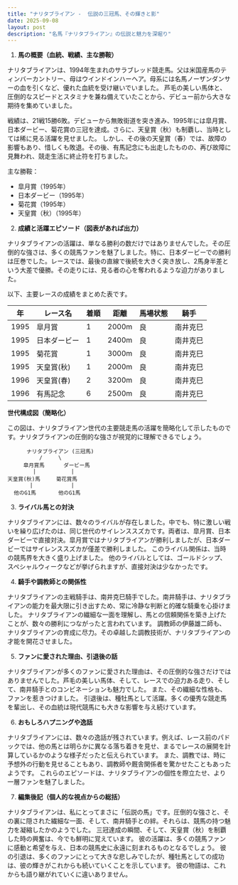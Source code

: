 ```yaml
---
title: "ナリタブライアン -  伝説の三冠馬、その輝きと影"
date: 2025-09-08
layout: post
description: "名馬『ナリタブライアン』の伝説と魅力を深堀り"
---
```


1. **馬の概要（血統、戦績、主な勝鞍）**

ナリタブライアンは、1994年生まれのサラブレッド競走馬。父は米国産馬のティンバーカントリー、母はウインドインハーヘア。母系には名馬ノーザンダンサーの血を引くなど、優れた血統を受け継いでいました。  芦毛の美しい馬体と、圧倒的なスピードとスタミナを兼ね備えていたことから、デビュー前から大きな期待を集めていました。

戦績は、21戦15勝6敗。デビューから無敗街道を突き進み、1995年には皐月賞、日本ダービー、菊花賞の三冠を達成。さらに、天皇賞（秋）も制覇し、当時としては稀に見る活躍を見せました。  しかし、その後の天皇賞（春）では、故障の影響もあり、惜しくも敗退。その後、有馬記念にも出走したものの、再び故障に見舞われ、競走生活に終止符を打ちました。

主な勝鞍：
* 皐月賞（1995年）
* 日本ダービー（1995年）
* 菊花賞（1995年）
* 天皇賞（秋）（1995年）


2. **成績と活躍エピソード（図表があれば出力）**

ナリタブライアンの活躍は、単なる勝利の数だけではありませんでした。その圧倒的な強さは、多くの競馬ファンを魅了しました。特に、日本ダービーでの勝利は圧巻でした。レースでは、最後の直線で後続を大きく突き放し、2馬身半差という大差で優勝。その走りには、見る者の心を奪われるような迫力がありました。

以下、主要レースの成績をまとめた表です。

| 年 | レース名      | 着順 | 距離 | 馬場状態 | 騎手     |
|----|--------------|-----|------|---------|----------|
| 1995 | 皐月賞        | 1   | 2000m| 良       | 南井克巳 |
| 1995 | 日本ダービー    | 1   | 2400m| 良       | 南井克巳 |
| 1995 | 菊花賞        | 1   | 3000m| 良       | 南井克巳 |
| 1995 | 天皇賞(秋)    | 1   | 2000m| 良       | 南井克巳 |
| 1996 | 天皇賞(春)    | 2   | 3200m| 良       | 南井克巳 |
| 1996 | 有馬記念      | 6   | 2500m| 良       | 南井克巳 |


**世代構成図（簡略化）**

この図は、ナリタブライアン世代の主要競走馬の活躍を簡略化して示したものです。ナリタブライアンの圧倒的な強さが視覚的に理解できるでしょう。

```
      ナリタブライアン (三冠馬)
          /     \
     皐月賞馬      ダービー馬
        |           |
天皇賞(秋)馬     菊花賞馬
       |            |
  他のG1馬       他のG1馬
```


3. **ライバル馬との対決**

ナリタブライアンには、数々のライバルが存在しました。中でも、特に激しい戦いを繰り広げたのは、同じ世代のサイレンススズカです。両者は、皐月賞、日本ダービーで直接対決。皐月賞ではナリタブライアンが勝利しましたが、日本ダービーではサイレンススズカが僅差で勝利しました。  このライバル関係は、当時の競馬界を大きく盛り上げました。  他のライバルとしては、ゴールドシップ、スペシャルウィークなどが挙げられますが、直接対決は少なかったです。


4. **騎手や調教師との関係性**

ナリタブライアンの主戦騎手は、南井克巳騎手でした。南井騎手は、ナリタブライアンの能力を最大限に引き出すため、常に冷静な判断と的確な騎乗を心掛けました。  ナリタブライアンの繊細な一面を理解し、馬との信頼関係を築き上げたことが、数々の勝利につながったと言われています。  調教師の伊藤雄二師も、ナリタブライアンの育成に尽力。その卓越した調教技術が、ナリタブライアンの才能を開花させました。


5. **ファンに愛された理由、引退後の話**

ナリタブライアンが多くのファンに愛された理由は、その圧倒的な強さだけではありませんでした。芦毛の美しい馬体、そして、レースでの迫力ある走り、そして、南井騎手とのコンビネーションも魅力でした。  また、その繊細な性格も、ファンを惹きつけました。  引退後は、種牡馬として活躍。多くの優秀な競走馬を輩出し、その血統は現代競馬にも大きな影響を与え続けています。


6. **おもしろハプニングや逸話**

ナリタブライアンには、数々の逸話が残されています。例えば、レース前のパドックでは、他の馬とは明らかに異なる落ち着きを見せ、まるでレースの展開を計算しているかのような様子だったと伝えられています。  また、調教では、時に予想外の行動を見せることもあり、調教師や厩舎関係者を驚かせたこともあったようです。  これらのエピソードは、ナリタブライアンの個性を際立たせ、より一層ファンを魅了しました。


7. **編集後記（個人的な視点からの総括）**

ナリタブライアンは、私にとってまさに「伝説の馬」です。圧倒的な強さと、その裏に隠された繊細な一面、そして、南井騎手との絆。それらは、競馬の持つ魅力を凝縮したかのようでした。  三冠達成の瞬間、そして、天皇賞（秋）を制覇した時の興奮は、今でも鮮明に覚えています。  彼の活躍は、多くの競馬ファンに感動と希望を与え、日本の競馬史に永遠に刻まれるものとなるでしょう。  彼の引退は、多くのファンにとって大きな悲しみでしたが、種牡馬としての成功は、彼の輝きがこれからも続いていくことを示しています。  彼の物語は、これからも語り継がれていくに違いありません。
